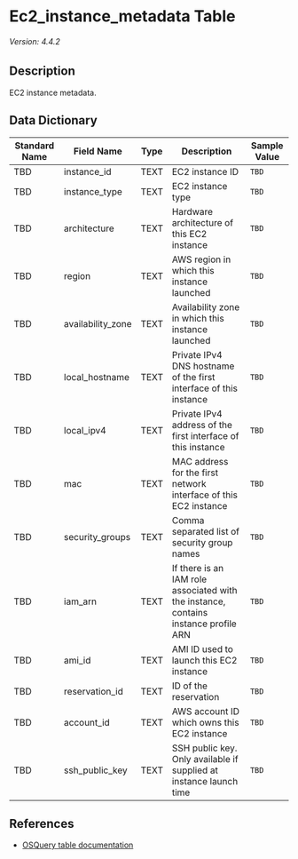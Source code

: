 # Ec2_instance_metadata Table
###### Version: 4.4.2

## Description
EC2 instance metadata.

## Data Dictionary
|Standard Name|Field Name|Type|Description|Sample Value|
|---|---|---|---|---|
|TBD|instance_id|TEXT|EC2 instance ID|`TBD`|
|TBD|instance_type|TEXT|EC2 instance type|`TBD`|
|TBD|architecture|TEXT|Hardware architecture of this EC2 instance|`TBD`|
|TBD|region|TEXT|AWS region in which this instance launched|`TBD`|
|TBD|availability_zone|TEXT|Availability zone in which this instance launched|`TBD`|
|TBD|local_hostname|TEXT|Private IPv4 DNS hostname of the first interface of this instance|`TBD`|
|TBD|local_ipv4|TEXT|Private IPv4 address of the first interface of this instance|`TBD`|
|TBD|mac|TEXT|MAC address for the first network interface of this EC2 instance|`TBD`|
|TBD|security_groups|TEXT|Comma separated list of security group names|`TBD`|
|TBD|iam_arn|TEXT|If there is an IAM role associated with the instance, contains instance profile ARN|`TBD`|
|TBD|ami_id|TEXT|AMI ID used to launch this EC2 instance|`TBD`|
|TBD|reservation_id|TEXT|ID of the reservation|`TBD`|
|TBD|account_id|TEXT|AWS account ID which owns this EC2 instance|`TBD`|
|TBD|ssh_public_key|TEXT|SSH public key. Only available if supplied at instance launch time|`TBD`|

## References
* [OSQuery table documentation](https://osquery.io/schema/current#ec2_instance_metadata)
